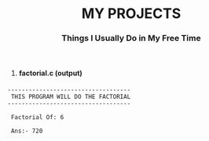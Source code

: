 <h1 align="center">MY PROJECTS</h1>
<h3 align="center">Things I Usually Do in My Free Time</h3><br>

1. <h4>factorial.c (output)</h4>
```
-----------------------------------
 THIS PROGRAM WILL DO THE FACTORIAL
-----------------------------------

 Factorial Of: 6

 Ans:- 720
 ```
